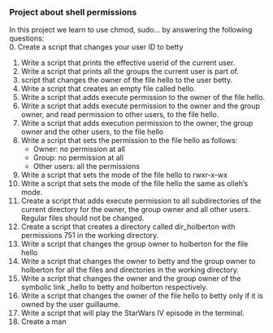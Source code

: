 ### Project about shell permissions  

In this project we learn to use chmod, sudo... by answering the following questions:   
0. Create a script that changes your user ID to betty  
1. Write a script that prints the effective userid of the current user.  
2. Write a script that prints all the groups the current user is part of.  
3. script that changes the owner of the file hello to the user betty.  
4. Write a script that creates an empty file called hello.  
5. Write a script that adds execute permission to the owner of the file hello.  
6. Write a script that adds execute permission to the owner and the group owner, and read permission to other users, to the file hello.  
7. Write a script that adds execution permission to the owner, the group owner and the other users, to the file hello  
8. Write a script that sets the permission to the file hello as follows:  
    * Owner: no permission at all  
    * Group: no permission at all  
    * Other users: all the permissions  
9. Write a script that sets the mode of the file hello to rwxr-x-wx  
10. Write a script that sets the mode of the file hello the same as olleh’s mode.  
11. Create a script that adds execute permission to all subdirectories of the current directory for the owner, the group owner and all other users. Regular files should not be changed.  
12. Create a script that creates a directory called dir_holberton with permissions 751 in the working directory.  
13. Write a script that changes the group owner to holberton for the file hello  
14. Write a script that changes the owner to betty and the group owner to holberton for all the files and directories in the working directory.  
15. Write a script that changes the owner and the group owner of the symbolic link _hello to betty and holberton respectively.  
16. Write a script that changes the owner of the file hello to betty only if it is owned by the user guillaume.  
17. Write a script that will play the StarWars IV episode in the terminal.  
18. Create a man 

